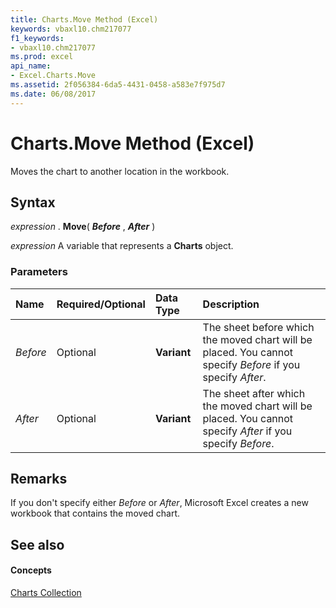 ```yaml
---
title: Charts.Move Method (Excel)
keywords: vbaxl10.chm217077
f1_keywords:
- vbaxl10.chm217077
ms.prod: excel
api_name:
- Excel.Charts.Move
ms.assetid: 2f056384-6da5-4431-0458-a583e7f975d7
ms.date: 06/08/2017
---
```



# Charts.Move Method (Excel)

Moves the chart to another location in the workbook.


## Syntax

 _expression_ . **Move**( **_Before_** , **_After_** )

 _expression_ A variable that represents a **Charts** object.


### Parameters



|**Name**|**Required/Optional**|**Data Type**|**Description**|
|:-----|:-----|:-----|:-----|
| _Before_|Optional| **Variant**|The sheet before which the moved chart will be placed. You cannot specify  _Before_ if you specify _After_.|
| _After_|Optional| **Variant**| The sheet after which the moved chart will be placed. You cannot specify _After_ if you specify _Before_.|

## Remarks

If you don't specify either  _Before_ or _After_, Microsoft Excel creates a new workbook that contains the moved chart.


## See also


#### Concepts


[Charts Collection](Excel.Charts.md)

